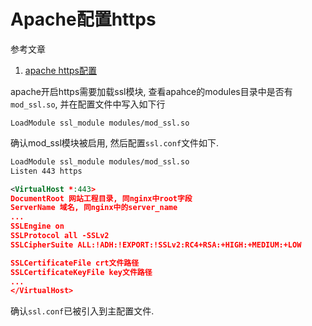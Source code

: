 # Apache配置https

参考文章

1. [apache https配置](http://www.cnblogs.com/best-jobs/p/3298258.html)

apache开启https需要加载ssl模块, 查看apahce的modules目录中是否有`mod_ssl.so`, 并在配置文件中写入如下行

```
LoadModule ssl_module modules/mod_ssl.so
```

确认mod_ssl模块被启用, 然后配置`ssl.conf`文件如下.

```xml
LoadModule ssl_module modules/mod_ssl.so
Listen 443 https

<VirtualHost *:443>
DocumentRoot 网站工程目录, 同nginx中root字段
ServerName 域名, 同nginx中的server_name
...
SSLEngine on
SSLProtocol all -SSLv2
SSLCipherSuite ALL:!ADH:!EXPORT:!SSLv2:RC4+RSA:+HIGH:+MEDIUM:+LOW

SSLCertificateFile crt文件路径
SSLCertificateKeyFile key文件路径
...
</VirtualHost>
```

确认`ssl.conf`已被引入到主配置文件.